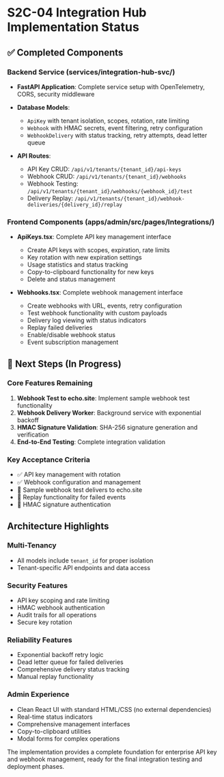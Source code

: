 # S2C-04 Integration Hub Implementation Status

## ✅ Completed Components

### Backend Service (services/integration-hub-svc/)

- **FastAPI Application**: Complete service setup with OpenTelemetry, CORS, security middleware

- **Database Models**:

  - `ApiKey` with tenant isolation, scopes, rotation, rate limiting
  - `Webhook` with HMAC secrets, event filtering, retry configuration
  - `WebhookDelivery` with status tracking, retry attempts, dead letter queue

- **API Routes**:

  - API Key CRUD: `/api/v1/tenants/{tenant_id}/api-keys`
  - Webhook CRUD: `/api/v1/tenants/{tenant_id}/webhooks`
  - Webhook Testing: `/api/v1/tenants/{tenant_id}/webhooks/{webhook_id}/test`
  - Delivery Replay: `/api/v1/tenants/{tenant_id}/webhook-deliveries/{delivery_id}/replay`

### Frontend Components (apps/admin/src/pages/Integrations/)

- **ApiKeys.tsx**: Complete API key management interface

  - Create API keys with scopes, expiration, rate limits
  - Key rotation with new expiration settings
  - Usage statistics and status tracking
  - Copy-to-clipboard functionality for new keys
  - Delete and status management

- **Webhooks.tsx**: Complete webhook management interface

  - Create webhooks with URL, events, retry configuration
  - Test webhook functionality with custom payloads
  - Delivery log viewing with status indicators
  - Replay failed deliveries
  - Enable/disable webhook status
  - Event subscription management

## 🚧 Next Steps (In Progress)

### Core Features Remaining

1. **Webhook Test to echo.site**: Implement sample webhook test functionality
2. **Webhook Delivery Worker**: Background service with exponential backoff
3. **HMAC Signature Validation**: SHA-256 signature generation and verification
4. **End-to-End Testing**: Complete integration validation

### Key Acceptance Criteria

- ✅ API key management with rotation
- ✅ Webhook configuration and management
- 🚧 Sample webhook test delivers to echo.site
- 🚧 Replay functionality for failed events
- 🚧 HMAC signature authentication

## Architecture Highlights

### Multi-Tenancy

- All models include `tenant_id` for proper isolation
- Tenant-specific API endpoints and data access

### Security Features

- API key scoping and rate limiting
- HMAC webhook authentication
- Audit trails for all operations
- Secure key rotation

### Reliability Features

- Exponential backoff retry logic
- Dead letter queue for failed deliveries
- Comprehensive delivery status tracking
- Manual replay functionality

### Admin Experience

- Clean React UI with standard HTML/CSS (no external dependencies)
- Real-time status indicators
- Comprehensive management interfaces
- Copy-to-clipboard utilities
- Modal forms for complex operations

The implementation provides a complete foundation for enterprise API key and webhook management, ready for the final integration testing and deployment phases.
